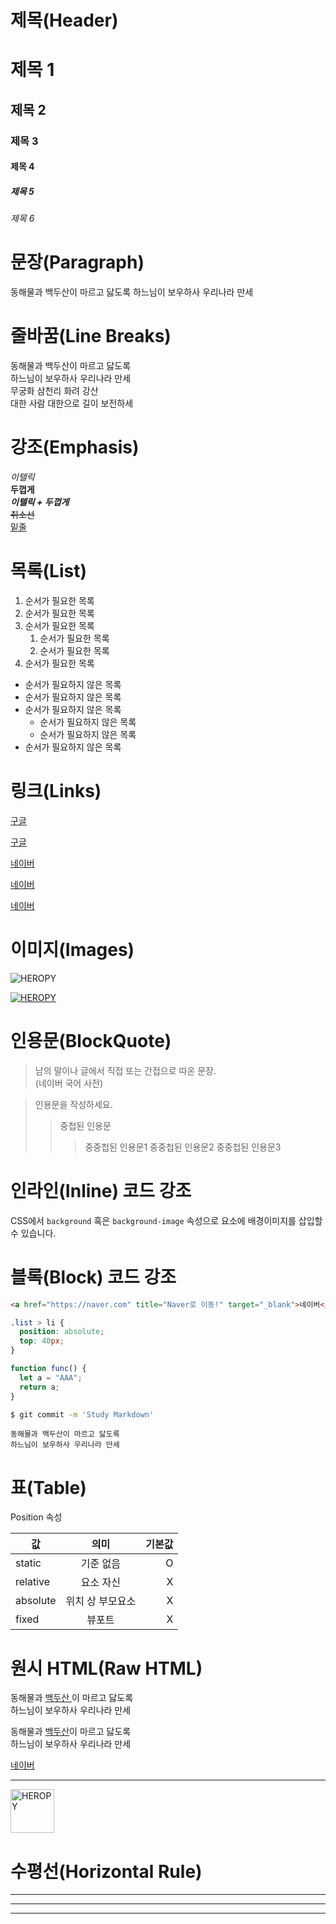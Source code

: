 # 제목(Header)

# 제목 1

## 제목 2

### 제목 3

#### 제목 4

##### 제목 5

###### 제목 6

# 문장(Paragraph)

동해물과 백두산이 마르고 닳도록
하느님이 보우하사 우리나라 만세

# 줄바꿈(Line Breaks)

동해물과 백두산이 마르고 닳도록  
하느님이 보우하사 우리나라 만세  
무궁화 삼천리 화려 강산<br/>
대한 사람 대한으로 길이 보전하세

# 강조(Emphasis)

_이텔릭_  
**두껍게**  
**_이텔릭 + 두껍게_**  
~~취소선~~  
<u>밑줄</u>

# 목록(List)

1. 순서가 필요한 목록
1. 순서가 필요한 목록
1. 순서가 필요한 목록
   1. 순서가 필요한 목록
   1. 순서가 필요한 목록
1. 순서가 필요한 목록

- 순서가 필요하지 않은 목록
- 순서가 필요하지 않은 목록
- 순서가 필요하지 않은 목록
  - 순서가 필요하지 않은 목록
  - 순서가 필요하지 않은 목록
- 순서가 필요하지 않은 목록

# 링크(Links)

<a href="https://google.com">구글</a>

[구글](http://google.com)

<a href="https://naver.com" title="Naver로 이동!">네이버</a>

[네이버](https://naver.com "Naver로 이동!")

<a href="https://naver.com" title="Naver로 이동!" target="_blank">네이버</a>

# 이미지(Images)

![HEROPY](https://heropy.blog/css/images/logo.png)

[![HEROPY](https://heropy.blog/css/images/logo.png)](https://heropy.blog/)

# 인용문(BlockQuote)

> 남의 말이나 글에서 직접 또는 간접으로 따온 문장.  
> (네이버 국어 사전)

> 인용문을 작성하세요.
>
> > 중첩된 인용문
> >
> > > 중중첩된 인용문1
> > > 중중첩된 인용문2
> > > 중중첩된 인용문3

# 인라인(Inline) 코드 강조

CSS에서 `background` 혹은 `background-image` 속성으로 요소에 배경이미지를 삽입할 수 있습니다.

# 블록(Block) 코드 강조

```html
<a href="https://naver.com" title="Naver로 이동!" target="_blank">네이버</a>
```

```css
.list > li {
  position: absolute;
  top: 40px;
}
```

```javascript
function func() {
  let a = "AAA";
  return a;
}
```

```bash
$ git commit -m 'Study Markdown'
```

```plaintext
동해물과 백두산이 마르고 닳도록
하느님이 보우하사 우리나라 만세
```

# 표(Table)

Position 속성

| 값       |       의미       | 기본값 |
| -------- | :--------------: | -----: |
| static   |    기준 없음     |      O |
| relative |    요소 자신     |      X |
| absolute | 위치 상 부모요소 |      X |
| fixed    |      뷰포트      |      X |

# 원시 HTML(Raw HTML)

동해물과 <u>백두산 </u>이 마르고 닳도록<br/>
하느님이 보우하사 우리나라 만세

동해물과 <span style="text-decoration: underline;">백두산</span>이 마르고 닳도록<br/>
하느님이 보우하사 우리나라 만세

<a href="https://naver.com" title="Naver로 이동!" target="_blank">네이버</a>

---

<img width="70px" src="https://heropy.blog/css/images/logo.png" alt="HEROPY" />

# 수평선(Horizontal Rule)

---

---

---
